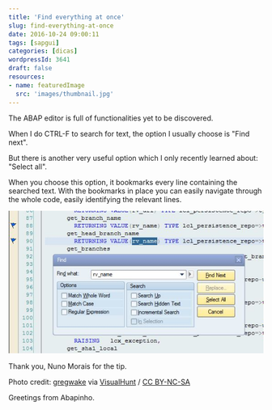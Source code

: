 ```yaml
---
title: 'Find everything at once'
slug: find-everything-at-once
date: 2016-10-24 09:00:11
tags: [sapgui]
categories: [dicas]
wordpressId: 3641
draft: false
resources:
- name: featuredImage
  src: 'images/thumbnail.jpg'
---
```

The ABAP editor is full of functionalities yet to be discovered.

When I do CTRL-F to search for text, the option I usually choose is "Find next".

<!--more-->

But there is another very useful option which I only recently learned about: "Select all".

When you choose this option, it bookmarks every line containing the searched text. With the bookmarks in place you can easily navigate through the whole code, easily identifying the relevant lines.

[![select_all][1]][1]

Thank you, Nuno Morais for the tip.

Photo credit: [gregwake][2] via [VisualHunt][3] / [CC BY-NC-SA][4]

Greetings from Abapinho.

   [1]: images/select_all.jpg
   [2]: https://www.flickr.com/photos/gregwake/209493486/
   [3]: https://visualhunt.com/photos/sky-images/
   [4]: https://creativecommons.org/licenses/by-nc-sa/2.0/
